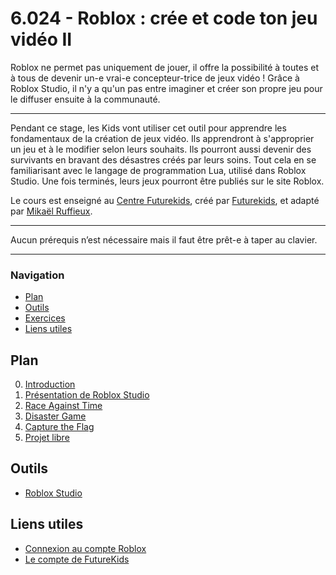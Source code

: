 # 6.024 - Roblox : crée et code ton jeu vidéo II

Roblox ne permet pas uniquement de jouer, il offre la possibilité à toutes et à tous de devenir un-e vrai-e concepteur-trice de jeux vidéo ! Grâce à Roblox Studio, il n'y a qu'un pas entre imaginer et créer son propre jeu pour le diffuser ensuite à la communauté.

***

Pendant ce stage, les Kids vont utiliser cet outil pour apprendre les fondamentaux de la création de jeux vidéo.  Ils apprendront à s'approprier un jeu et à le modifier selon leurs souhaits. Ils pourront aussi devenir des survivants en bravant des désastres créés par leurs soins. Tout cela en se familiarisant avec le langage de programmation Lua, utilisé dans Roblox Studio. Une fois terminés, leurs jeux pourront être publiés sur le site Roblox.

Le cours est enseigné au <a href="https://futurekids.io/contact/fr" target="_blank">Centre Futurekids</a>, créé par <a href="https://futurekids.io/" target="_blank">Futurekids</a>, et adapté par <a href="https://redox-prod.ch" target="_blank">Mikaël Ruffieux</a>.

***

Aucun prérequis n’est nécessaire mais il faut être prêt-e à taper au clavier.

***

### Navigation

- [Plan](#plan)
- [Outils](#outils)
- [Exercices](#exercices)
- [Liens utiles](#liens-utiles)

## Plan

0. <a href="https://futurekids-io.github.io/6.024-roblox/cours0/#1" target="_blank">Introduction</a>
1. <a href="https://futurekids-io.github.io/6.024-roblox/cours1/#1" target="_blank">Présentation de Roblox Studio</a>
2. <a href="https://futurekids-io.github.io/6.024-roblox/cours2/#1" target="_blank">Race Against Time</a>
3. <a href="https://futurekids-io.github.io/6.024-roblox/cours3/#1" target="_blank">Disaster Game</a>
4. <a href="https://futurekids-io.github.io/6.024-roblox/cours4/#1" target="_blank">Capture the Flag</a>
5. <a href="https://futurekids-io.github.io/6.024-roblox/cours5/#1" target="_blank">Projet libre</a>


## Outils

- <a href="https://www.roblox.com/create" target="_blank">Roblox Studio</a> 

## Liens utiles

- <a href="https://www.roblox.com/login" target="_blank">Connexion au compte Roblox</a>
- <a href="https://www.roblox.com/users/1402408788/profile" target="_blank">Le compte de FutureKids</a>
